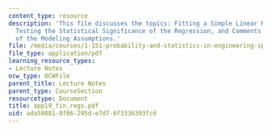```yaml
---
content_type: resource
description: 'This file discusses the topics: Fitting a Simple Linear Regression Model,
  Testing the Statistical Significance of the Regression, and Comments on the Appropriateness
  of the Modeling Assumptions.'
file: /media/courses/1-151-probability-and-statistics-in-engineering-spring-2005/ada580810f06295de7d76f3336393fcd_app19_fin_regs.pdf
file_type: application/pdf
learning_resource_types:
- Lecture Notes
ocw_type: OCWFile
parent_title: Lecture Notes
parent_type: CourseSection
resourcetype: Document
title: app19_fin_regs.pdf
uid: ada58081-0f06-295d-e7d7-6f3336393fcd
---
```


